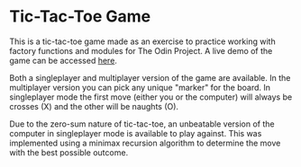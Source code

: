# Tic-Tac-Toe Game

This is a tic-tac-toe game made as an exercise to practice working with factory functions and modules for The Odin Project. A live demo of the game can be accessed [here](https://kevinwchen.github.io/odin-tic-tac-toe/public/).

Both a singleplayer and multiplayer version of the game are available. In the multiplayer version you can pick any unique "marker" for the board. In singleplayer mode the first move (either you or the computer) will always be crosses (X) and the other will be naughts (O).

Due to the zero-sum nature of tic-tac-toe, an unbeatable version of the computer in singleplayer mode is available to play against. This was implemented using a minimax recursion algorithm to determine the move with the best possible outcome.
